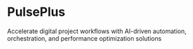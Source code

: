 # PulsePlus
Accelerate digital project workflows with AI-driven automation, orchestration, and performance optimization solutions
